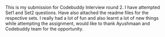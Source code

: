 This is my submission for Codebuddy Interview round 2. I have attempted Set1 and Set2 questions. Have also attached the readme files for the respective sets. 
I really had a lot of fun and also learnt a lot of new things while attempting the assignment, would like to thank Ayushmaan and Codebuddy team for the opportunity.

